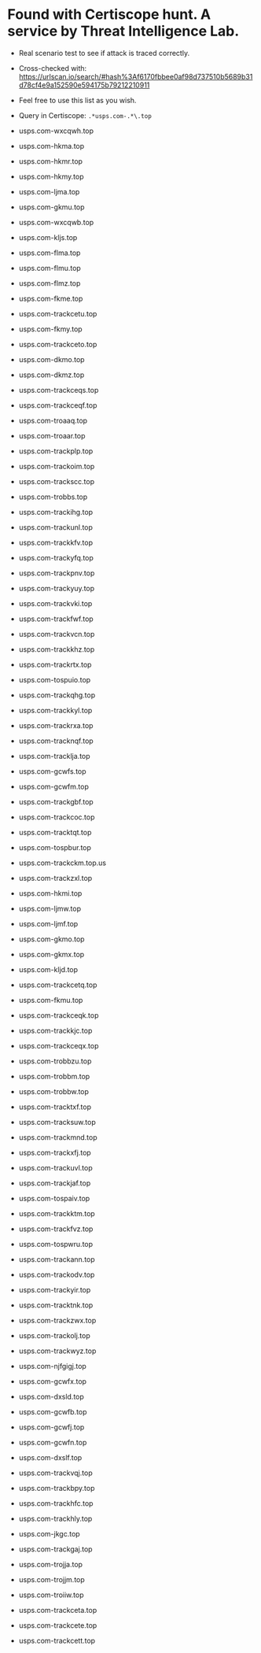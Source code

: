 # Found with Certiscope hunt. A service by Threat Intelligence Lab. 
- Real scenario test to see if attack is traced correctly. 
- Cross-checked with: https://urlscan.io/search/#hash%3Af6170fbbee0af98d737510b5689b31d78cf4e9a152590e594175b79212210911
- Feel free to use this list as you wish.
- Query in Certiscope: ```.*usps.com-.*\.top```

- usps.com-wxcqwh.top
- usps.com-hkma.top
- usps.com-hkmr.top
- usps.com-hkmy.top
- usps.com-ljma.top
- usps.com-gkmu.top
- usps.com-wxcqwb.top
- usps.com-kljs.top
- usps.com-flma.top
- usps.com-flmu.top
- usps.com-flmz.top
- usps.com-fkme.top
- usps.com-trackcetu.top
- usps.com-fkmy.top
- usps.com-trackceto.top
- usps.com-dkmo.top
- usps.com-dkmz.top
- usps.com-trackceqs.top
- usps.com-trackceqf.top
- usps.com-troaaq.top
- usps.com-troaar.top
- usps.com-trackplp.top
- usps.com-trackoim.top
- usps.com-trackscc.top
- usps.com-trobbs.top
- usps.com-trackihg.top
- usps.com-trackunl.top
- usps.com-trackkfv.top
- usps.com-trackyfq.top
- usps.com-trackpnv.top
- usps.com-trackyuy.top
- usps.com-trackvki.top
- usps.com-trackfwf.top
- usps.com-trackvcn.top
- usps.com-trackkhz.top
- usps.com-trackrtx.top
- usps.com-tospuio.top
- usps.com-trackqhg.top
- usps.com-trackkyl.top
- usps.com-trackrxa.top
- usps.com-tracknqf.top
- usps.com-tracklja.top
- usps.com-gcwfs.top
- usps.com-gcwfm.top
- usps.com-trackgbf.top
- usps.com-trackcoc.top
- usps.com-tracktqt.top
- usps.com-tospbur.top
- usps.com-trackckm.top.us
- usps.com-trackzxl.top
- usps.com-hkmi.top
- usps.com-ljmw.top
- usps.com-ljmf.top
- usps.com-gkmo.top
- usps.com-gkmx.top
- usps.com-kljd.top
- usps.com-trackcetq.top
- usps.com-fkmu.top
- usps.com-trackceqk.top
- usps.com-trackkjc.top
- usps.com-trackceqx.top
- usps.com-trobbzu.top
- usps.com-trobbm.top
- usps.com-trobbw.top
- usps.com-tracktxf.top
- usps.com-tracksuw.top
- usps.com-trackmnd.top
- usps.com-trackxfj.top
- usps.com-trackuvl.top
- usps.com-trackjaf.top
- usps.com-tospaiv.top
- usps.com-trackktm.top
- usps.com-trackfvz.top
- usps.com-tospwru.top
- usps.com-trackann.top
- usps.com-trackodv.top
- usps.com-trackyir.top
- usps.com-tracktnk.top
- usps.com-trackzwx.top
- usps.com-trackolj.top
- usps.com-trackwyz.top
- usps.com-njfgigj.top
- usps.com-gcwfx.top
- usps.com-dxsld.top
- usps.com-gcwfb.top
- usps.com-gcwfj.top
- usps.com-gcwfn.top
- usps.com-dxslf.top
- usps.com-trackvqj.top
- usps.com-trackbpy.top
- usps.com-trackhfc.top
- usps.com-trackhly.top
- usps.com-jkgc.top
- usps.com-trackgaj.top
- usps.com-trojja.top
- usps.com-trojjm.top
- usps.com-troiiw.top
- usps.com-trackceta.top
- usps.com-trackcete.top
- usps.com-trackcett.top
